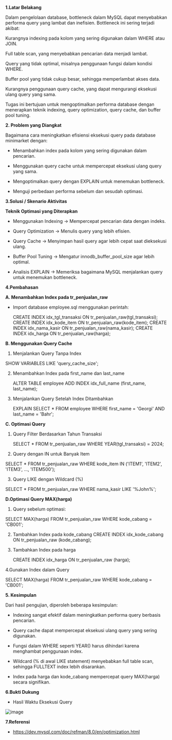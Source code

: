 **1.Latar Belakang**

Dalam pengelolaan database, bottleneck dalam MySQL dapat menyebabkan performa query yang lambat dan inefisien. Bottleneck ini sering terjadi akibat:

Kurangnya indexing pada kolom yang sering digunakan dalam WHERE atau JOIN.

Full table scan, yang menyebabkan pencarian data menjadi lambat.

Query yang tidak optimal, misalnya penggunaan fungsi dalam kondisi WHERE.

Buffer pool yang tidak cukup besar, sehingga memperlambat akses data.

Kurangnya penggunaan query cache, yang dapat mengurangi eksekusi ulang query yang sama.

Tugas ini bertujuan untuk mengoptimalkan performa database dengan menerapkan teknik indexing, query optimization, query cache, dan buffer pool tuning.

**2. Problem yang Diangkat**

Bagaimana cara meningkatkan efisiensi eksekusi query pada database minimarket dengan:

- Menambahkan index pada kolom yang sering digunakan dalam pencarian.

- Menggunakan query cache untuk mempercepat eksekusi ulang query yang sama.

- Mengoptimalkan query dengan EXPLAIN untuk menemukan bottleneck.

- Menguji perbedaan performa sebelum dan sesudah optimasi.

**3.Solusi / Skenario Aktivitas**

**Teknik Optimasi yang Diterapkan**

- Menggunakan Indexing → Mempercepat pencarian data dengan indeks.

- Query Optimization → Menulis query yang lebih efisien.

- Query Cache → Menyimpan hasil query agar lebih cepat saat dieksekusi ulang.

- Buffer Pool Tuning → Mengatur innodb_buffer_pool_size agar lebih optimal.

- Analisis EXPLAIN → Memeriksa bagaimana MySQL menjalankan query untuk menemukan bottleneck.

**4.Pembahasan**

**A. Menambahkan Index pada tr_penjualan_raw**

- Import database employee.sql menggunakan perintah:

  CREATE INDEX idx_tgl_transaksi ON tr_penjualan_raw(tgl_transaksi); 
CREATE INDEX idx_kode_item ON tr_penjualan_raw(kode_item); 
CREATE INDEX idx_nama_kasir ON tr_penjualan_raw(nama_kasir); 
CREATE INDEX idx_harga ON tr_penjualan_raw(harga); 

**B. Menggunakan Query Cache**

1. Menjalankan Query Tanpa Index

  SHOW VARIABLES LIKE 'query_cache_size';


2. Menambahkan Index pada first_name dan last_name

   ALTER TABLE employee ADD INDEX idx_full_name (first_name, last_name);

3. Menjalankan Query Setelah Index Ditambahkan

   EXPLAIN SELECT * FROM employee WHERE first_name = 'Georgi' AND last_name = 'Bahr';

**C. Optimasi Query**

1. Query Filter Berdasarkan Tahun Transaksi

   SELECT * FROM tr_penjualan_raw WHERE YEAR(tgl_transaksi) = 2024;


2. Query dengan IN untuk Banyak Item

 SELECT * FROM tr_penjualan_raw WHERE kode_item IN ('ITEM1', 'ITEM2', 'ITEM3', ..., 'ITEM500');

3. Query LIKE dengan Wildcard (%)

SELECT * FROM tr_penjualan_raw WHERE nama_kasir LIKE '%John%';


**D.Optimasi Query MAX(harga)**

1. Query sebelum optimasi:

 SELECT MAX(harga) FROM tr_penjualan_raw WHERE kode_cabang = 'CB001';


2. Tambahkan Index pada kode_cabang
CREATE INDEX idx_kode_cabang ON tr_penjualan_raw (kode_cabang);


3. Tambahkan Index pada harga

   CREATE INDEX idx_harga ON tr_penjualan_raw (harga);



4.Gunakan Index dalam Query

SELECT MAX(harga) FROM tr_penjualan_raw WHERE kode_cabang = 'CB001';


**5. Kesimpulan**

Dari hasil pengujian, diperoleh beberapa kesimpulan:

- Indexing sangat efektif dalam meningkatkan performa query berbasis pencarian.

- Query cache dapat mempercepat eksekusi ulang query yang sering digunakan.

- Fungsi dalam WHERE seperti YEAR() harus dihindari karena menghambat penggunaan index.

- Wildcard (% di awal LIKE statement) menyebabkan full table scan, sehingga FULLTEXT index lebih disarankan.

- Index pada harga dan kode_cabang mempercepat query MAX(harga) secara signifikan.


**6.Bukti Dukung**
- Hasil Waktu Eksekusi Query

![image](https://github.com/user-attachments/assets/5cef316a-5b99-41ab-a83a-be548fb4d9d1)



  


**7.Referensi**
- https://dev.mysql.com/doc/refman/8.0/en/optimization.html
